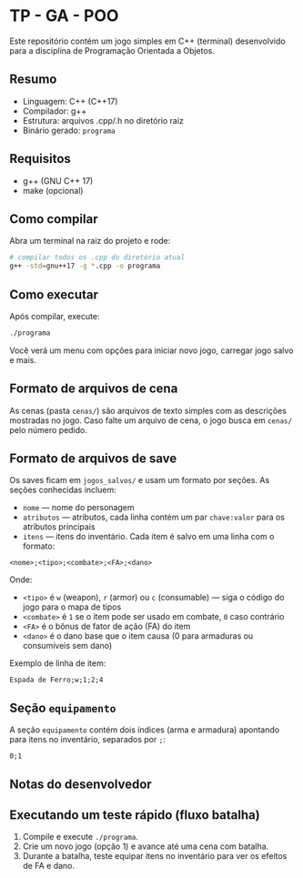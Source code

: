 # TP - GA - POO

Este repositório contém um jogo simples em C++ (terminal) desenvolvido para a disciplina de Programação Orientada a Objetos.

Resumo
------
- Linguagem: C++ (C++17)
- Compilador: g++
- Estrutura: arquivos .cpp/.h no diretório raiz
- Binário gerado: `programa`

Requisitos
---------
- g++ (GNU C++ 17)
- make (opcional)

Como compilar
-------------
Abra um terminal na raiz do projeto e rode:

```bash
# compilar todos os .cpp do diretório atual
g++ -std=gnu++17 -g *.cpp -o programa
```

Como executar
-------------
Após compilar, execute:

```bash
./programa
```

Você verá um menu com opções para iniciar novo jogo, carregar jogo salvo e mais.

Formato de arquivos de cena
---------------------------
As cenas (pasta `cenas/`) são arquivos de texto simples com as descrições mostradas no jogo. Caso falte um arquivo de cena, o jogo busca em `cenas/` pelo número pedido.

Formato de arquivos de save
---------------------------
Os saves ficam em `jogos_salvos/` e usam um formato por seções. As seções conhecidas incluem:
- `nome` — nome do personagem
- `atributos` — atributos, cada linha contém um par `chave:valor` para os atributos principais
- `itens` — itens do inventário. Cada item é salvo em uma linha com o formato:

```
<nome>;<tipo>;<combate>;<FA>;<dano>
```

Onde:
- `<tipo>` é `w` (weapon), `r` (armor) ou `c` (consumable) — siga o código do jogo para o mapa de tipos
- `<combate>` é `1` se o item pode ser usado em combate, `0` caso contrário
- `<FA>` é o bônus de fator de ação (FA) do item
- `<dano>` é o dano base que o item causa (0 para armaduras ou consumíveis sem dano)

Exemplo de linha de item:

```
Espada de Ferro;w;1;2;4
```

Seção `equipamento`
-------------------
A seção `equipamento` contém dois índices (arma e armadura) apontando para itens no inventário, separados por `;`:

```
0;1
```

Notas do desenvolvedor
---------------------

Executando um teste rápido (fluxo batalha)
-----------------------------------------
1. Compile e execute `./programa`.
2. Crie um novo jogo (opção 1) e avance até uma cena com batalha.
3. Durante a batalha, teste equipar itens no inventário para ver os efeitos de FA e dano.
